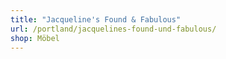 ```yaml
---
title: "Jacqueline's Found & Fabulous"
url: /portland/jacquelines-found-und-fabulous/
shop: Möbel
---
```

